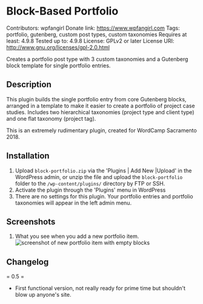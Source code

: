 # Block-Based Portfolio
Contributors: wpfangirl
Donate link: https://www.wpfangirl.com
Tags: portfolio, gutenberg, custom post types, custom taxonomies
Requires at least: 4.9.8
Tested up to: 4.9.8
License: GPLv2 or later
License URI: http://www.gnu.org/licenses/gpl-2.0.html

Creates a portfolio post type with 3 custom taxonomies and a Gutenberg block template for single portfolio entries.

## Description

This plugin builds the single portfolio entry from core Gutenberg blocks, arranged in a template to make it easier to create a portfolio of project case studies. Includes two hierarchical taxonomies (project type and client type) and one flat taxonomy (project tag).

This is an extremely rudimentary plugin, created for WordCamp Sacramento 2018.

## Installation

1. Upload `block-portfolio.zip` via the 'Plugins | Add New |Upload' in the WordPress admin, or unzip the file and upload the `block-portfolio` folder to the `/wp-content/plugins/` directory by FTP or SSH.
1. Activate the plugin through the 'Plugins' menu in WordPress
1. There are no settings for this plugin. Your portfolio entries and portfolio taxonomies will appear in the left admin menu. 

## Screenshots
1. What you see when you add a new portfolio item.
![screenshot of new portfolio item with empty blocks](../blob/master/assets/screenshot-1.png)

## Changelog

= 0.5 =
* First functional version, not really ready for prime time but shouldn't blow up anyone's site.